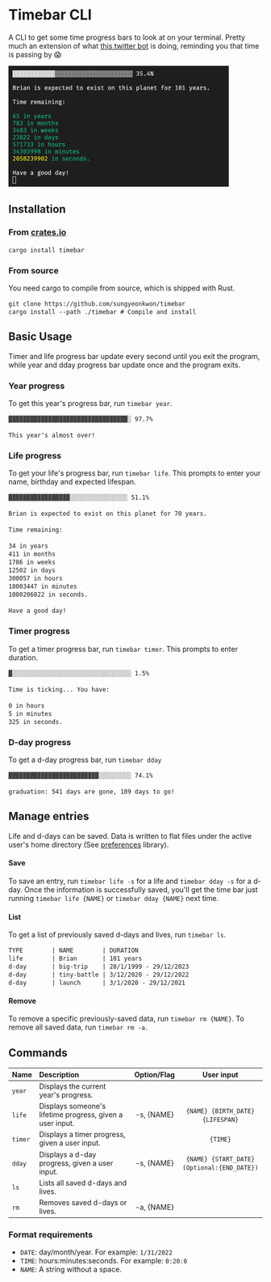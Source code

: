 # Timebar CLI

A CLI to get some time progress bars to look at on your terminal. Pretty much an extension of what [this twitter bot](https://twitter.com/year_progress) is doing, reminding you that time is passing by 😱

![Life of Brian](life-of-brian.gif)

## Installation

### From [crates.io](https://crates.io/crates/timebar)

```
cargo install timebar
```

### From source

You need cargo to compile from source, which is shipped with Rust.

```
git clone https://github.com/sungyeonkwon/timebar
cargo install --path ./timebar # Compile and install
```

## Basic Usage

Timer and life progress bar update every second until you exit the program, while year and dday progress bar update once and the program exits.

### Year progress

To get this year's progress bar, run `timebar year`.

```
▓▓▓▓▓▓▓▓▓▓▓▓▓▓▓▓▓▓▓▓▓▓▓▓▓▓▓▓▓▓▓▓▓░ 97.7%

This year's almost over!
```

### Life progress

To get your life's progress bar, run `timebar life`. This prompts to enter your name, birthday and expected lifespan.

```
▓▓▓▓▓▓▓▓▓▓▓▓▓▓▓▓▓░░░░░░░░░░░░░░░░ 51.1%

Brian is expected to exist on this planet for 70 years.

Time remaining:

34 in years
411 in months
1786 in weeks
12502 in days
300057 in hours
18003447 in minutes
1080206822 in seconds.

Have a good day!
```

### Timer progress

To get a timer progress bar, run `timebar timer`. This prompts to enter duration.

```
▓░░░░░░░░░░░░░░░░░░░░░░░░░░░░░░░░░ 1.5%

Time is ticking... You have:

0 in hours
5 in minutes
325 in seconds.
```

### D-day progress

To get a d-day progress bar, run `timebar dday`

```
▓▓▓▓▓▓▓▓▓▓▓▓▓▓▓▓▓▓▓▓▓▓▓▓▓░░░░░░░░░ 74.1%

graduation: 541 days are gone, 189 days to go!
```

## Manage entries

Life and d-days can be saved. Data is written to flat files under the active user's home directory (See [preferences](https://docs.rs/preferences/1.1.0/preferences/) library).

#### Save

To save an entry, run `timebar life -s` for a life and `timebar dday -s` for a d-day. Once the information is successfully saved, you'll get the time bar just running `timebar life {NAME}` or `timebar dday {NAME}` next time.

#### List

To get a list of previously saved d-days and lives, run `timebar ls`.

```
TYPE        | NAME        | DURATION
life        | Brian       | 101 years
d-day       | big-trip    | 28/1/1999 - 29/12/2023
d-day       | tiny-battle | 3/12/2020 - 29/12/2022
d-day       | launch      | 3/1/2020 - 29/12/2021
```

#### Remove

To remove a specific previously-saved data, run `timebar rm {NAME}`.
To remove all saved data, run `timebar rm -a`.

## Commands

| Name    | Description                                               | Option/Flag |                 User input                  |
| :------ | :-------------------------------------------------------- | :---------: | :-----------------------------------------: |
| `year`  | Displays the current year's progress.                     |             |                                             |
| `life`  | Displays someone's lifetime progress, given a user input. | -s, {NAME}  |      `{NAME} {BIRTH_DATE} {LIFESPAN}`       |
| `timer` | Displays a timer progress, given a user input.            |             |                  `{TIME}`                   |
| `dday`  | Displays a d-day progress, given a user input.            | -s, {NAME}  | `{NAME} {START_DATE} (Optional:{END_DATE})` |
| `ls`    | Lists all saved d-days and lives.                         |             |                                             |
| `rm`    | Removes saved d-days or lives.                            | -a, {NAME}  |                                             |

### Format requirements

- `DATE`: day/month/year. For example: `1/31/2022`
- `TIME`: hours:minutes:seconds. For example: `0:20:0`
- `NAME`: A string without a space.
